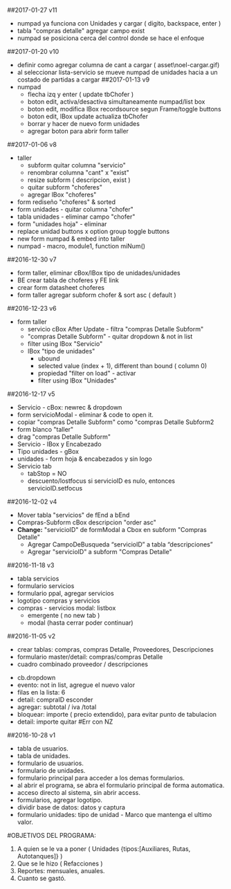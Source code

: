 ##2017-01-27   v11
* numpad ya funciona con Unidades y cargar ( digito, backspace, enter )
* tabla "compras detalle" agregar campo exist
* numpad se posiciona cerca del control donde se hace el enfoque

##2017-01-20   v10
  * definir como agregar columna de cant a cargar ( asset\noel-cargar.gif)
  * al seleccionar lista-servicio se mueve numpad de unidades hacia a un costado de partidas a cargar
##2017-01-13   v9
* numpad
  * flecha izq y enter ( update tbChofer )
  * boton edit, activa/desactiva simultaneamente numpad/list box
  * boton edit, modifica lBox recordsource segun Frame/toggle buttons
  * boton edit, lBox update actualiza tbChofer
  * borrar y hacer de nuevo form unidades
  * agregar boton para abrir form taller 

##2017-01-06   v8
* taller
  * subform quitar columna "servicio"
  * renombrar columna "cant" x "exist"
  * resize subform ( descripcion, exist )
  * quitar subform "choferes"
  * agregar lBox "choferes"
* form rediseño "choferes" & sorted
* form unidades - quitar columna "chofer"
* tabla unidades - eliminar campo "chofer"
* form "unidades hoja" - eliminar
* replace unidad buttons x option group toggle buttons
* new form numpad & embed into taller
* numpad - macro, module1, function miNum()

##2016-12-30   v7
* form taller, eliminar cBox/lBox tipo de unidades/unidades
* BE crear tabla de choferes y FE link
* crear form datasheet choferes
* form taller agregar subform chofer & sort asc ( default )

##2016-12-23   v6
* form taller
  * servicio cBox After Update - filtra "compras Detalle Subform"
  * "compras Detalle Subform" - quitar dropdown & not in list
  * filter using lBox "Servicio"
  * lBox "tipo de unidades" 
    * ubound
	* selected value (index + 1), different than bound ( column 0)
	* propiedad "filter on load" - activar
	* filter using lBox "Unidades"
	
##2016-12-17   v5
* Servicio - cBox: newrec & dropdown
* form servicioModal - eliminar & code to open it.
* copiar "compras Detalle Subform" como "compras Detalle Subform2
*  form blanco "taller"
  * drag "compras Detalle Subform"
  * Servicio - lBox y Encabezado
  * Tipo unidades - gBox
  * unidades - form hoja & encabezados y sin logo
* Servicio tab 
  * tabStop = NO
  * descuento/lostfocus si servicioID es nulo, entonces
  servicioID.setfocus
  
##2016-12-02   v4
* Mover tabla "servicios" de fEnd a bEnd
* Compras-Subform cBox descripcion "order asc"
* **Change:**  "servicioID" de formModal a Cbox  en subform "Compras Detalle" 
  * Agregar CampoDeBusqueda “servicioID” a tabla “descripciones”
  * Agregar "servicioID" a subform "Compras Detalle"

##2016-11-18   v3
* tabla servicios
* formulario servicios
* formulario ppal, agregar servicios
* logotipo compras y servicios
* compras - servicios modal: listbox
  * emergente ( no new tab ) 
  * modal (hasta cerrar poder continuar)

##2016-11-05   v2
* crear tablas: compras, compras Detalle, Proveedores, Descripciones
* formulario master/detail: compras/compras Detalle
* cuadro combinado proveedor / descripciones
- cb.dropdown
- evento:  not in list, agregue el nuevo valor 
- filas en la lista: 6 
- detail: compraID esconder 
- agregar: subtotal / iva /total
- bloquear: importe ( precio extendido), para evitar punto de tabulacion
- detail: importe quitar #Err con NZ


##2016-10-28   v1













* tabla de usuarios.
* tabla de unidades.
* formulario de usuarios.
* formulario de unidades.
* formulario principal para acceder a los demas formularios.
* al abrir el programa, se abra el formulario principal de  forma automatica.
* acceso directo al sistema, sin abrir access.
* formularios, agregar logotipo.
* dividir base de datos: datos y captura
* formulario unidades:  tipo de unidad - Marco que mantenga el ultimo valor.


#OBJETIVOS DEL PROGRAMA:
1. A quien se le va a poner ( Unidades {tipos:[Auxiliares, Rutas, Autotanques]} )
2. Que se le hizo ( Refacciones )
3. Reportes: mensuales, anuales.
4. Cuanto se gastó.
